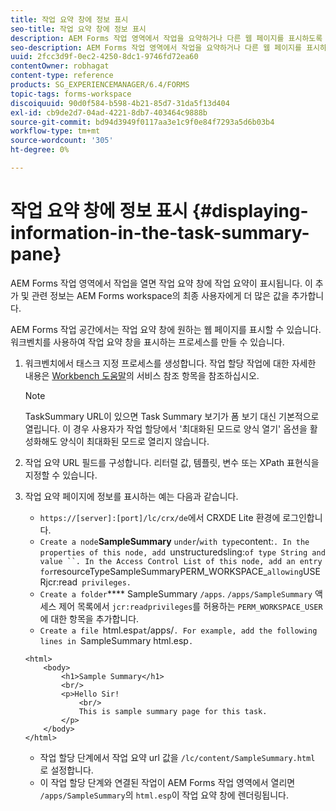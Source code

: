 ```yaml
---
title: 작업 요약 창에 정보 표시
seo-title: 작업 요약 창에 정보 표시
description: AEM Forms 작업 영역에서 작업을 요약하거나 다른 웹 페이지를 표시하도록 작업 요약 창을 구성할 수 있습니다.
seo-description: AEM Forms 작업 영역에서 작업을 요약하거나 다른 웹 페이지를 표시하도록 작업 요약 창을 구성할 수 있습니다.
uuid: 2fcc3d9f-0ec2-4250-8dc1-9746fd72ea60
contentOwner: robhagat
content-type: reference
products: SG_EXPERIENCEMANAGER/6.4/FORMS
topic-tags: forms-workspace
discoiquuid: 90d0f584-b598-4b21-85d7-31da5f13d404
exl-id: cb9de2d7-04ad-4221-8db7-403464c9888b
source-git-commit: bd94d3949f0117aa3e1c9f0e84f7293a5d6b03b4
workflow-type: tm+mt
source-wordcount: '305'
ht-degree: 0%

---
```


# 작업 요약 창에 정보 표시 {#displaying-information-in-the-task-summary-pane}

AEM Forms 작업 영역에서 작업을 열면 작업 요약 창에 작업 요약이 표시됩니다. 이 추가 및 관련 정보는 AEM Forms workspace의 최종 사용자에게 더 많은 값을 추가합니다.

AEM Forms 작업 공간에서는 작업 요약 창에 원하는 웹 페이지를 표시할 수 있습니다. 워크벤치를 사용하여 작업 요약 창을 표시하는 프로세스를 만들 수 있습니다.

1. 워크벤치에서 태스크 지정 프로세스를 생성합니다. 작업 할당 작업에 대한 자세한 내용은 [Workbench 도움말](https://help.adobe.com/en_US/AEMForms/6.1/WorkbenchHelp/)의 서비스 참조 항목을 참조하십시오.

   >[!NOTE]
   >
   >TaskSummary URL이 있으면 Task Summary 보기가 폼 보기 대신 기본적으로 열립니다. 이 경우 사용자가 작업 할당에서 &#39;최대화된 모드로 양식 열기&#39; 옵션을 활성화해도 양식이 최대화된 모드로 열리지 않습니다.

1. 작업 요약 URL 필드를 구성합니다. 리터럴 값, 템플릿, 변수 또는 XPath 표현식을 지정할 수 있습니다.
1. 작업 요약 페이지에 정보를 표시하는 예는 다음과 같습니다.

   * `https://[server]:[port]/lc/crx/de`에서 CRXDE Lite 환경에 로그인합니다.
   * `Create a node`**SampleSummary** ` under `/` with type `content:`. In the properties of this node, add `unstructuredsling:` of type String and value ``. In the Access Control List of this node, add an entry for `resourceTypeSampleSummaryPERM_WORKSPACE_` allowing `USERjcr:read` privileges.`
   * `Create a folder`**** SampleSummary  `/apps`. `/apps/SampleSummary` 액세스 제어 목록에서 `jcr:readprivileges`를 허용하는 `PERM_WORKSPACE_USER`에 대한 항목을 추가합니다.
   * `Create a file `html.esp` at `/apps/`. For example, add the following lines in `SampleSummary html.esp`.`

   ```
   <html>
       <body>
           <h1>Sample Summary</h1>
           <br/>
           <p>Hello Sir!
               <br/>
               This is sample summary page for this task.
           </p>
       </body>
   </html>
   ```

   * 작업 할당 단계에서 작업 요약 url 값을 `/lc/content/SampleSummary.html` 로 설정합니다.
   * 이 작업 할당 단계와 연결된 작업이 AEM Forms 작업 영역에서 열리면 `/apps/SampleSummary`의 `html.esp`이 작업 요약 창에 렌더링됩니다.

